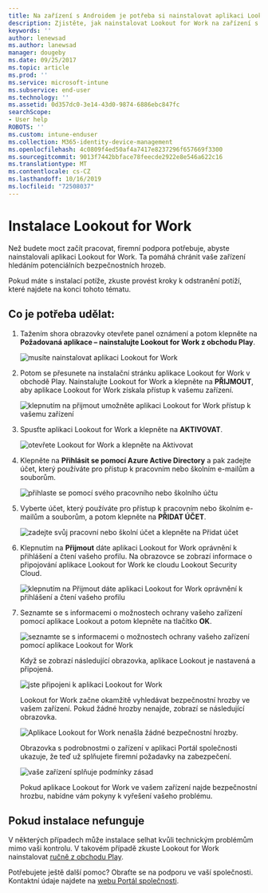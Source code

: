 ```yaml
---
title: Na zařízení s Androidem je potřeba si nainstalovat aplikaci Lookout for Work | Dokumentace Microsoftu
description: Zjistěte, jak nainstalovat Lookout for Work na zařízení s Androidem.
keywords: ''
author: lenewsad
ms.author: lanewsad
manager: dougeby
ms.date: 09/25/2017
ms.topic: article
ms.prod: ''
ms.service: microsoft-intune
ms.subservice: end-user
ms.technology: ''
ms.assetid: 0d357dc0-3e14-43d0-9874-6886ebc847fc
searchScope:
- User help
ROBOTS: ''
ms.custom: intune-enduser
ms.collection: M365-identity-device-management
ms.openlocfilehash: 4c0809f4ed50af4a7417e8237296f657669f3300
ms.sourcegitcommit: 9013f7442bbface78feecde2922e8e546a622c16
ms.translationtype: MT
ms.contentlocale: cs-CZ
ms.lasthandoff: 10/16/2019
ms.locfileid: "72508037"
---
```

# <a name="install-lookout-for-work"></a>Instalace Lookout for Work

Než budete moct začít pracovat, firemní podpora potřebuje, abyste nainstalovali aplikaci Lookout for Work. Ta pomáhá chránit vaše zařízení hledáním potenciálních bezpečnostních hrozeb.

Pokud máte s instalací potíže, zkuste provést kroky k odstranění potíží, které najdete na konci tohoto tématu.

## <a name="what-you-need-to-do"></a>Co je potřeba udělat:

1. Tažením shora obrazovky otevřete panel oznámení a potom klepněte na **Požadovaná aplikace – nainstalujte Lookout for Work z obchodu Play**.

   ![musíte nainstalovat aplikaci Lookout for Work](./media/lookout-required-app-install-android.png)

2. Potom se přesunete na instalační stránku aplikace Lookout for Work v obchodě Play. Nainstalujte Lookout for Work a klepněte na **PŘIJMOUT**, aby aplikace Lookout for Work získala přístup k vašemu zařízení.

   ![klepnutím na přijmout umožněte aplikaci Lookout for Work přístup k vašemu zařízení](./media/lookout-accept-store-permissions-android.png)

3. Spusťte aplikaci Lookout for Work a klepněte na **AKTIVOVAT**.

   ![otevřete Lookout for Work a klepněte na Aktivovat](./media/lookout-activate-button-android.png)

4. Klepněte na **Přihlásit se pomocí Azure Active Directory** a pak zadejte účet, který používáte pro přístup k pracovním nebo školním e-mailům a souborům.

   ![přihlaste se pomocí svého pracovního nebo školního účtu](./media/lookout-sign-in-azure-android.png)

5. Vyberte účet, který používáte pro přístup k pracovním nebo školním e-mailům a souborům, a potom klepněte na **PŘIDAT ÚČET**.

   ![zadejte svůj pracovní nebo školní účet a klepněte na Přidat účet](./media/lookout-pick-account-android.png)

6. Klepnutím na **Přijmout** dáte aplikaci Lookout for Work oprávnění k přihlášení a čtení vašeho profilu. Na obrazovce se zobrazí informace o připojování aplikace Lookout for Work ke cloudu Lookout Security Cloud.

   ![klepnutím na Přijmout dáte aplikaci Lookout for Work oprávnění k přihlášení a čtení vašeho profilu](./media/lookout-needs-permission-to-view-profile-android.png)

7. Seznamte se s informacemi o možnostech ochrany vašeho zařízení pomocí aplikace Lookout a potom klepněte na tlačítko **OK**.

   ![seznamte se s informacemi o možnostech ochrany vašeho zařízení pomocí aplikace Lookout for Work](./media/lookout-how-it-protects-your-device-android.png)

   Když se zobrazí následující obrazovka, aplikace Lookout je nastavená a připojená.

   ![jste připojeni k aplikaci Lookout for Work](./media/lookout-you-are-now-connected-android.png)

   Lookout for Work začne okamžitě vyhledávat bezpečnostní hrozby ve vašem zařízení. Pokud žádné hrozby nenajde, zobrazí se následující obrazovka.

   ![Aplikace Lookout for Work nenašla žádné bezpečnostní hrozby.](./media/lookout-scan-no-threats-found-android.png)

   Obrazovka s podrobnostmi o zařízení v aplikaci Portál společnosti ukazuje, že teď už splňujete firemní požadavky na zabezpečení.

    ![vaše zařízení splňuje podmínky zásad](./media/mtd-device-now-compliant-android.png)

   Pokud aplikace Lookout for Work ve vašem zařízení najde bezpečnostní hrozbu, nabídne vám pokyny k vyřešení vašeho problému.

## <a name="if-the-installation-doesnt-work"></a>Pokud instalace nefunguje

V některých případech může instalace selhat kvůli technickým problémům mimo vaši kontrolu. V takovém případě zkuste Lookout for Work nainstalovat [ručně z obchodu Play](https://play.google.com/store/apps/details?id=com.lookout.enterprise).


Potřebujete ještě další pomoc? Obraťte se na podporu ve vaší společnosti. Kontaktní údaje najdete na [webu Portál společnosti](https://go.microsoft.com/fwlink/?linkid=2010980).

